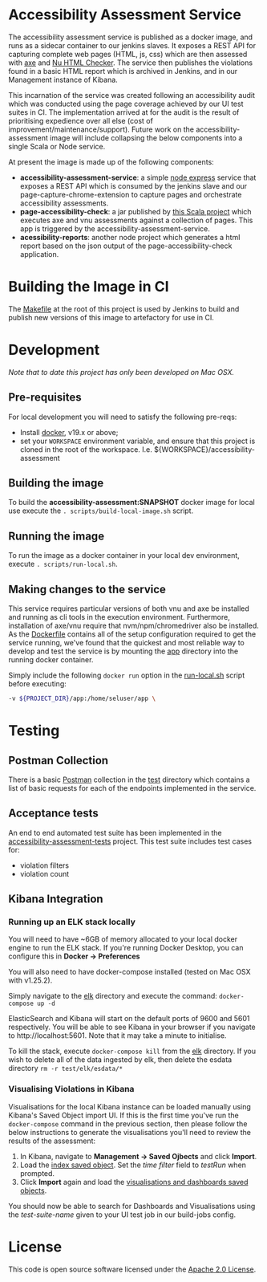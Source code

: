 # Accessibility Assessment Service
The accessibility assessment service is published as a docker image, and runs as a sidecar container to our jenkins slaves.  It exposes a REST API for capturing complete web pages (HTML, js, css) which are then assessed with [axe](https://www.deque.com/axe/) and [Nu HTML Checker](https://validator.github.io/validator/).  The service then publishes the violations found in a basic HTML report which is archived in Jenkins, and in our Management instance of Kibana.

This incarnation of the service was created following an accessibility audit which was conducted using the page coverage achieved by our UI test suites in CI.  The implementation arrived at for the audit is the result of prioritising expedience over all else (cost of improvement/maintenance/support).  Future work on the accessibility-assessment image will include collapsing the below components into a single Scala or Node service.

At present the image is made up of the following components:
- **accessibility-assessment-service**: a simple [node express](https://expressjs.com/) service that exposes a REST API which is consumed by the jenkins slave and our page-capture-chrome-extension to capture pages and orchestrate accessibility assessments.
- **page-accessibility-check**: a jar published by [this Scala project](https://github.com/hmrc/page-accessibility-check) which executes axe and vnu assessments against a collection of pages.  This app is triggered by the accessibility-assessment-service.
- **acessibility-reports**: another node project which generates a html report based on the json output of the page-accessibility-check application.


# Building the Image in CI
The [Makefile](Makefile) at the root of this project is used by Jenkins to build and publish new versions of this image to artefactory for use in CI.

# Development
*Note that to date this project has only been developed on Mac OSX.*

## Pre-requisites
For local development you will need to satisfy the following pre-reqs:
- Install [docker](https://docs.docker.com/install), v19.x or above;
- set your `WORKSPACE` environment variable, and ensure that this project is cloned in the root of the workspace.  I.e. ${WORKSPACE}/accessibility-assessment

## Building the image
To build the **accessibility-assessment:SNAPSHOT** docker image for local use execute the `. scripts/build-local-image.sh` script.

## Running the image
To run the image as a docker container in your local dev environment, execute `. scripts/run-local.sh`.

## Making changes to the service
This service requires particular versions of both vnu and axe be installed and running as cli tools in the execution environment.  Furthermore, installation of axe/vnu require that nvm/npm/chromedriver also be installed.  As the [Dockerfile](docker/Dockerfile) contains all of the setup configuration required to get the service running, we've found that the quickest and most reliable way to develop and test the service is by mounting the [app](app/) directory into the running docker container.

Simply include the following `docker run` option in the [run-local.sh](scripts/run-local.sh) script before executing:

```bash
-v ${PROJECT_DIR}/app:/home/seluser/app \
```

# Testing
## Postman Collection
There is a basic [Postman](https://www.postman.com/downloads/) collection in the [test](test/postman-collections) directory which contains a list of basic requests for each of the endpoints implemented in the service.

## Acceptance tests
An end to end automated test suite has been implemented in the [accessibility-assessment-tests](https://github.com/hmrc/accessibility-assessment-tests) project.  This test suite includes test cases for:
- violation filters
- violation count

## Kibana Integration
### Running up an ELK stack locally
You will need to have ~6GB of memory allocated to your local docker engine to run the ELK stack.  If you're running Docker Desktop, you can configure this in **Docker -> Preferences**

You will also need to have docker-compose installed (tested on Mac OSX with v1.25.2).

Simply navigate to the [elk](test/elk) directory and execute the command: `docker-compose up -d`

ElasticSearch and Kibana will start on the default ports of 9600 and 5601 respectively.  You will be able to see Kibana in your browser if you navigate to http://localhost:5601.  Note that it may take a minute to initialise.

To kill the stack, execute `docker-compose kill` from the [elk](test/elk) directory.  If you wish to delete all of the data ingested by elk, then delete the esdata directory `rm -r test/elk/esdata/*`

### Visualising Violations in Kibana
Visualisations for the local Kibana instance can be loaded manually using Kibana's Saved Object import UI.  If this is the first time you've run the `docker-compose` command in the previous section, then please follow the below instructions to generate the visualisations you'll need to review the results of the assessment:

1. In Kibana, navigate to **Management -> Saved Ojbects** and click **Import**.
2. Load the [index saved object](test/elk/kibana/kibana-index-so.json).  Set the *time filter* field to *testRun* when prompted.
3. Click **Import** again and load the [visualisations and dashboards saved objects](test/elk/kibana/management-kibana-so.json).

You should now be able to search for Dashboards and Visualisations using the *test-suite-name* given to your UI test job in our build-jobs config.

# License
This code is open source software licensed under the [Apache 2.0 License]("http://www.apache.org/licenses/LICENSE-2.0.html").
